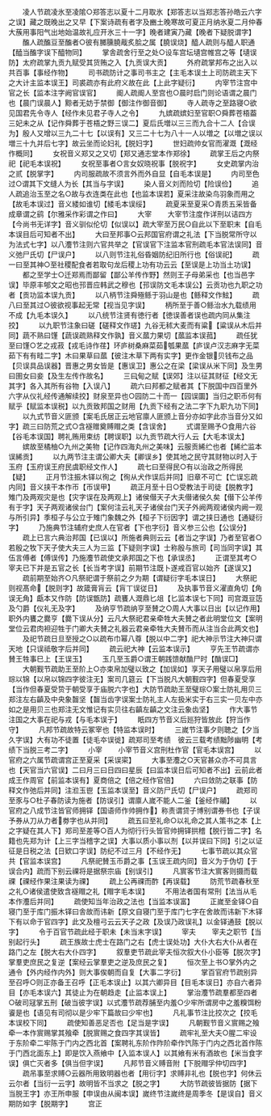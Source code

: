 <!-- { "loadSidebar": true } -->
　　凌人节疏凌氷至凌隂○郑答志以夏十二月取氷【郑答志以当郑志答孙皓云六字之误】藏之既晚出之又早【下案诗疏有者字及豳土晚寒故可夏正月纳氷夏二月仲春大蔟用事阳气出地始温故礼应开氷三十一字】晚者建寅乃藏【晚者下疑脱谓字】
　　醢人疏醢豆至醢者○彼有膷臐膮胾炙脍之属【膮误烧】醯人疏则与醯人职通【醘当醢字误下醯物同】
　　掌舎疏舍行至之处○设车宫坛壝宫帷宫之等【壝误防】太府疏掌九贡九赋受其货贿之入【九贡误大贡】
　　外府疏掌邦布之出入以共百事【事经作物】
　　司书疏防计之事司书主之【主毛本误土上司防疏主天下之大计主监本误王】司裘疏亦有此府义故在此【上此字疑衍】
　　内宰节注宫中官之长【监本注字阙官误官】
　　阍人疏阍人至宫也○晨时启门则论语谓之晨门也【晨门误晨人】黥者无妨于禁御【御注作御音御】
　　寺人疏寺之至路寝○欲见国君先令寺人【经作未见君子寺人之令】
　　九嫔疏嫔妇至官职○舜葬苍梧葢三妃未之从【记作舜葬于苍梧之野三误二】夏后氏増以三三而九合十二人【合误为】殷人又增以三九二十七【以误有】又三二十七为八十一人以増之【以増之误以増三十九并后七字】故云坐而论妇礼【脱妇字】
　　世妇疏帅女官而濯溉【溉经作概同】
　　女祝音义郑又之又切【郑又通志堂本作郑徐】
　　疏掌王后之内祭祀【祀毛本误祝】
　　女祝至事者○言女奴晓祝事【脱祝字】
　　女史疏掌内治之贰【脱掌字】
　　内司服疏故不须言外而外自显【自毛本误是】
　　内司至色过○谓其下文缝人为长【其当与字误】
　　染人音义刘而险切【险误俭】
　　追人疏追治玉至之名○故与衣连类在此也【也监本误若】夏采注故染鸟羽象而用之【故毛本误过】音义緌如谁切【緌毛本误绥】
　　疏夏采至夏采○青质五采皆备成章谓之鹞【尔雅采作彩谓之作曰】
　　大宰
　　大宰节注度作详刑以诘四方【今尚书无详字】音义驯似伦切【似误以】疏大宰至万民○自此以下至职末【自毛本误目后可知者不出】
　　大曰至邦事○云邦国官府谓之礼法【下当脱常所守以为法式七字】以八灋节注则六官共举之【官误官下注监本官刑疏毛本官法误同】音义弛尸氏切【尸误户】
　　以八则节注礼俗昏姻防纪旧所行也【俗误祀】
　　疏一曰至其神○至社稷配食者若取句龙后稷上功有功云云【至误是上功当土功误】
　　都之至学士○迁郑焉而鄙留【鄙公羊传作野】然则王子母弟采也【也当邑字误】毕原丰郇文之昭也邘晋应韩武之穆也【邘误防文毛本误公】云贡功也九职之功者【贡功监本误九贡】
　　以八柄节注舜殛鲧于羽山是也【鲧释文作鮌】
　　疏八曰至其过○彼欲视事起无常【视当见字误】
　　柄所至于善○鲧治水九载绩用不成【九毛本误久】
　　以八统节注贤有徳行者【徳误善者误也疏内同从集注挍】
　　以九职节注象曰磋【磋释文作瑳】九谷无秫大麦而有粱【粱误从木后并同】蔬不熟曰馑【蔬误疏熟释文作孰】音义蓏力果切【蓏监本误菰】
　　疏任犹至曰馑○艺之戎菽【戎毛诗作荏】环庐树桑麻菜茹瓠果蓏【庐误卢汉志麻字无菜茹下有有畦二字】木曰果草曰蓏【彼注木草下两有实字】更作金银贝钱布之品【贝误具品误器】晋惠之男女皆是【惠误卫】惠公之在梁【梁误从米下同】及生男曰圉女曰妾【及生左传作故名】
　　三曰甸之赋【误郊】注以征其财征【经文无其字】各入其所有谷物【入误八】
　　疏六曰邦都之赋者其【下脱国中四百里外六字从仪礼经传通解续挍】财泉至异也○园防二十而一【园误圜】当归之职币何有赋乎【赋监本误税】以九贡致邦国之财用【九贡下经有之法二字下九职九功下同】
　　以九式节音义匪颁【案毛氏居正云地官廪人匪颁上音分亦如字此亦当音分又如字】疏三曰防荒之式○含襚赠奠赙赗之类【含误舍】
　　式谓至赐予○食用六谷【谷毛本误国】聘礼贿用束纺【聘误职】以九贡节疏大行人云【大毛本误太】
　　嫔故至橘柚○九州之美物【记作四海丸州之美味】云服贡絺纻也者【絺纻监本误絺贡】
　　以九两节注主谓公卿大夫【卿误乡】使其地之民守其财物以时入于玉府【玉府误王府民虞职经文作人】
　　疏七曰至得民○有以治政之所得民【疑】
　　正月节注振木铎以徇之【徇从犬作误后并同】旧章不可亡【亡误忘疏内同】音义挟干本作帀【帀误甲】
　　疏正月至十日○受教法于司徒【脱教字】雉门及两观灾是也【灾字误在及两观上】诸侯僣天子大夫僣诸侯久矣【僣下公羊传有于字】天子两观诸侯台门【案何注云礼天子诸侯台门天子外阙两观诸侯内阙一观与所引异】季桓子与公立于雉门象魏之外【桓子下衍因字】谓之挟日通也【通疑衍字】
　　乃施典节注辅府史庶人在官者【下也字衍】音义参三公也【公误分】
　　疏上已言六典治邦国【已误以】所施者典则云云【者当之字误】乃者至官者○若殷之牧下天子使大夫三人为三监【下疑则字误】士称殷与旅司【司当同字误】其伍言傅者【傅误传】乃施灋节疏使文承邦国之下也【承误丞】
　　正谓至其考○宰夫已下并是五官之长【长当考字误】前期节注既卜遂戒百官以始齐【遂误又】
　　疏前期至始齐○凡祭祀谓于祭前之夕为期【谓疑衍字毛本误日】
　　大祭祀则视髙命【脱则字】故箴膏肓云【肓丅误従日】
　　及执事节音义濯直角切【角误无角】甗本又作防【防误甑防】疏饔人溉鼎匕俎【匕监本误七下同】司宫溉豆笾及勺爵【仪礼无及字】
　　及纳亨节疏纳亨至賛之○周人大事以日出【以记作用】职外内饔之爨亨【爨下误从分】云凡大祭祀君亲牵牲大夫賛之者此明堂位文【案明堂位云君肉袒迎牲于门卿大夫賛之礼器云君亲牵牲大夫賛币而从注当合此两文也】
　　及祀节疏日旦至授之○以疏布巾幂八尊【脱以中二字】祀大神示节注大神只谓天地【只误祗敬字后并同】
　　疏云祀大神【云监本误示】
　　亨先王节疏谓亦賛王牲事巳上【王误玉】
　　玉几至玉爵○谓王朝践馈献酳尸时【酳误□】
　　大朝觐节疏助王至阶上○亦束帛加璧以致之【加误如】享天子用璧以帛享后用琮以锦【以帛以锦四字彼注无】案司几筵云【下当脱凡大朝觐四字】但春夏受享【当作但春夏受贽于朝受享于庙脱六字也】大防节疏助王至璧琮○案士防礼用贝三郑注左右齻及中央象齧坚【齧当齿字误案士防礼主人左扱米实于右三实一贝左中亦如之是用贝三也郑注无文惟记有实贝往右齻左齻之文注云象齿坚】
　　作大事节注国之大事在祀与戎【与毛本误于】
　　眂四方节音义后廵狩皆放此【狩当作守】
　　凡邦节疏故特云冢宰也【特监本误时】
　　三嵗节注事夕则聴之【夕当久字误】大有功不徒置【徒毛夲误徙】疏郑司至考绩　彼云三载考绩黜陟幽明【考绩下当脱三考二字】
　　小宰
　　小宰节音义宫刑杜作官【官毛本误宫】
　　以官府之六属节疏谓宫正至夏采【采误寀】
　　大事至灋之○天官甚众亦不可具言也【天官当六官误】二曰月三曰日四曰星辰【曰监本误日后可知者不出】云前此者成王作周官【前监本误有】夏商倍之【倍之经作官倍】
　　六曰敛防之联事【防释文作弛后并同】注涖玉鬯【玉监本误至】音义防尸氏切【尸误户】
　　疏郑司至豕与○杜子春防读为施者【防误引】谓廪人嵗不能人二釜【釜经作鬴】
　　以官府之八成节注皆官师拥铎【国语师作帅拥作】称责谓贷子博别谓券书也【子误予券从刀从力者劵字也从并同】
　　疏五曰至礼命○以礼命之其人策书之本【上之字疑在其人下】郑司至差等○百人为彻行行头皆官帅拥铎拱稽【脱行皆二字】名籍也先郑为计【上三字当稽字之误】大事以质小事以剂【以并误曰下同】引之以证征是日税之法【日欵口字误】防纪不过三月【不经作无】
　　七事节疏以其众官共【官监本误宫】
　　凡祭祀賛玉币爵之事【玉误王疏内同】音义为于伪切【于误合内】疏而下别云祼将是据祭宗庙【别误引】
　　凡賔客节注大賔客则摄而载祼【祼经作果注果读为祼】
　　疏上公再祼而酢【再误载】
　　防荒节疏春秋至之礼○诸侯遣使致含襚赗之礼【赗字毛本误】
　　不用法者国有常刑【法当从毛本作灋后并同】
　　疏使知当年治政之法也【当监本误富】
　　正嵗至金铎○自寝门至于库门振木铎曰舎故而讳新【原文自寝门至于库门七字在舍故而讳新下木铎下有以命于官四字】此文及檀弓云云天子之政【及误乃政误礼】以金铎通鼓【脱以字】
　　令于百官节疏此经于职未【未当末字误】
　　宰夫
　　宰夫之职节【当别起行头】
　　疏王族故士虎士在路门之右【虎士误处功】大仆大右大仆从者在路门之左【脱大右大仆四字】
　　叙羣吏节疏此宰夫恒次叙大仆小臣等【脱次字】掌羣吏庶民之复逆【案经云掌羣吏之逆及庶民之复】
　　恒次至上书○掌外内之通令【外内经作内外】则大事俟朝而自复【大事二字衍】
　　掌百官府节疏别异至召呼○则正亦备王召呼【正毛本误止】以其六卿异目【目毛本误日】亦自六者异目【亦毛本误六】其徒止为在朝趋走【止监本误上】
　　掌治灋节疏羣都至四者○破司冦掌五刑【破当彼字误】以式灋节疏荐脯至内羞○少牢所谓房中之羞糗饵粉餈是也【语见有司彻以是少牢下篇故曰少牢也】
　　凡礼事节注比挍次之【挍毛本误校下同】
　　疏使知善恶足否也【足当是字误】
　　凡朝觐节音义賔赐之飱牵一本作賔赐掌其飱牵【脱賔赐之食四字其误皆】
　　疏牢礼至大夫○腥二牢设于东阶牵二牢陈于门内之西北首【案聘礼东阶作阼阶牵作饩陈于门内之西北首作陈于门西北面东上】即是饮入燕飨中【入监本误人】以其飨有米有酒故也【米当食字误】俱亡灭者多【俱当但字误】
　　凡邦节音义赙音附【下脱赗孚仲切四字】
　　疏吊事至求赙○云器所用致明器也者【用衍字】求赙非礼也【脱也字】何休云云尔者【当衍一云字】故明皆不当求之【脱之字】
　　大防节疏彼皆据防【据下当脱王字】亦王所申服【申误由从闽本误】嵗终节注嵗终是周季冬【是误自】音义期防如字【脱期字】
　　宫正
